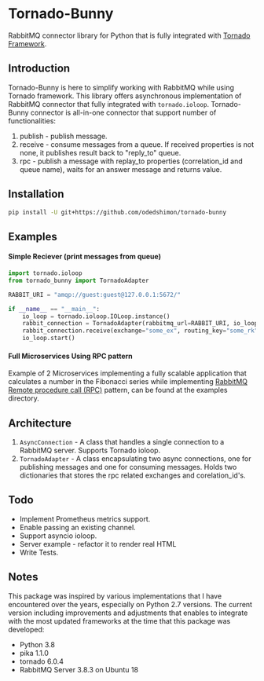 Tornado-Bunny
=============
RabbitMQ connector library for Python that is fully integrated with [Tornado Framework](http://www.tornadoweb.org).

Introduction
------------
Tornado-Bunny is here to simplify working with RabbitMQ while using Tornado framework.
This library offers asynchronous implementation of RabbitMQ connector that fully integrated with `tornado.ioloop`.
Tornado-Bunny connector is all-in-one connector that support number of functionalities:
1. publish - publish message.
2. receive - consume messages from a queue. If received properties is not none, it publishes result back to "reply_to" queue.
3. rpc - publish a message with replay_to properties (correlation_id and queue name), waits for an answer message and returns value. 

Installation
------------
```bash
pip install -U git+https://github.com/odedshimon/tornado-bunny
```

Examples
-------
#### Simple Reciever (print messages from queue)
```python
import tornado.ioloop
from tornado_bunny import TornadoAdapter

RABBIT_URI = "amqp://guest:guest@127.0.0.1:5672/"

if __name__ == "__main__":
    io_loop = tornado.ioloop.IOLoop.instance()
    rabbit_connection = TornadoAdapter(rabbitmq_url=RABBIT_URI, io_loop=io_loop)
    rabbit_connection.receive(exchange="some_ex", routing_key="some_rk", queue_name="some_q", handler=lambda msg: print(msg))
    io_loop.start()
```

#### Full Microservices Using RPC pattern
Example of 2 Microservices implementing a fully scalable application that calculates a number in the Fibonacci series while implementing [RabbitMQ Remote procedure call (RPC)](https://www.rabbitmq.com/tutorials/tutorial-six-python.html) pattern, can be found at the examples directory.

Architecture
------------
1. `AsyncConnection` - 
    A class that handles a single connection to a RabbitMQ server.
    Supports Tornado ioloop.
2. `TornadoAdapter` - 
    A class encapsulating two async connections, one for publishing messages and one for consuming messages.
    Holds two dictionaries that stores the rpc related exchanges and corelation_id's.

Todo
----
* Implement Prometheus metrics support.
* Enable passing an existing channel.
* Support asyncio ioloop.
* Server example - refactor it to render real HTML
* Write Tests.

Notes
-----
This package was inspired by various implementations that I have encountered over the years, especially on Python 2.7 versions.
The current version including improvements and adjustments that enables to integrate with the most updated frameworks at the time that this package was developed:
* Python 3.8
* pika 1.1.0
* tornado 6.0.4
* RabbitMQ Server 3.8.3 on Ubuntu 18
 